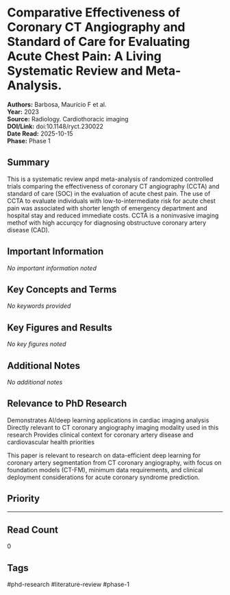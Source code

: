 # Comparative Effectiveness of Coronary CT Angiography and Standard of Care for Evaluating Acute Chest Pain: A Living Systematic Review and Meta-Analysis.

**Authors:** Barbosa, Maurício F et al.  
**Year:** 2023  
**Source:** Radiology. Cardiothoracic imaging  
**DOI/Link:** doi:10.1148/ryct.230022  
**Date Read:** 2025-10-15  
**Phase:** Phase 1

## Summary

This is a systematic review anpd meta-analysis of randomized controlled trials comparing the effectiveness of coronary CT angiography (CCTA) and standard of care (SOC) in the evaluation of acute chest pain. The use of CCTA to evaluate individuals with low-to-intermediate risk for acute chest pain was associated with shorter length of emergency department and hospital stay and reduced immediate costs. CCTA is a noninvasive imaging methof with high accurqcy for diagnosing obstructuve coronary artery disease (CAD). 

## Important Information

_No important information noted_

## Key Concepts and Terms

_No keywords provided_

## Key Figures and Results

_No key figures noted_

## Additional Notes

_No additional notes_

## Relevance to PhD Research

Demonstrates AI/deep learning applications in cardiac imaging analysis Directly relevant to CT coronary angiography imaging modality used in this research Provides clinical context for coronary artery disease and cardiovascular health priorities

This paper is relevant to research on data-efficient deep learning for coronary artery segmentation from CT coronary angiography, with focus on foundation models (CT-FM), minimum data requirements, and clinical deployment considerations for acute coronary syndrome prediction.

## Priority

****

## Read Count

0

## Tags

#phd-research #literature-review #phase-1
